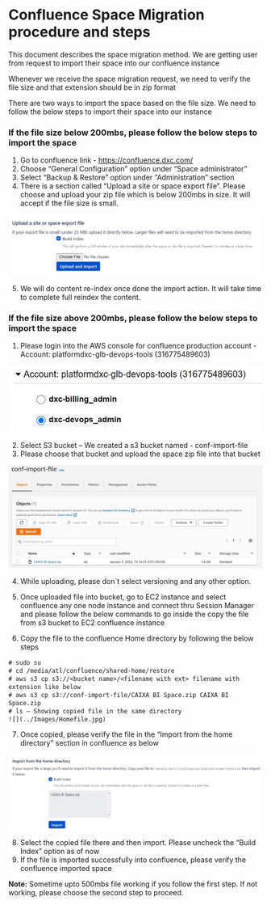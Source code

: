 # Confluence Space Migration procedure and steps

This document describes the space migration method. We are getting user from request to import their space into our confluence instance

Whenever we receive the space migration request, we need to verify the file size and that extension should be in zip format

There are two ways to import the space based on the file size. We need to follow the below steps to import their space into our instance

### If the file size below 200mbs, please follow the below steps to import the space

1.	Go to confluence link - https://confluence.dxc.com/
2.	Choose “General Configuration” option under “Space administrator”
3.	Select “Backup & Restore” option under “Administration” section
4.	There is a section called “Upload a site or space export file”. Please choose and upload your zip file which is below 200mbs in size. It will accept if the file size is small.

![](../Images/Upload-space.jpg)

5.	We will do content re-index once done the import action. It will take time to complete full reindex the content.

### If the file size above 200mbs, please follow the below steps to import the space

1.	Please login into the AWS console for confluence production account - Account: platformdxc-glb-devops-tools (316775489603)

![](../Images/AWSaccount.jpg)

2.	Select S3 bucket – We created a s3 bucket named - conf-import-file
3.	Please choose that bucket and upload the space zip file into that bucket

![](../Images/s3bucketname.jpg)

4.	While uploading, please don`t select versioning and any other option. 
5.	Once uploaded file into bucket, go to EC2 instance and select confluence any one node instance and connect thru Session Manager and please follow the below commands 
    to go inside the copy the file from s3 bucket to EC2 confluence instance
    
6.	Copy the file to the confluence Home directory by following the below steps

````
# sudo su
# cd /media/atl/confluence/shared-home/restore
# aws s3 cp s3://<bucket name>/<filename with ext> filename with extension like below
# aws s3 cp s3://conf-import-file/CAIXA BI Space.zip CAIXA BI Space.zip
# ls – Showing copied file in the same directory
![](../Images/Homefile.jpg)

````

7.	Once copied, please verify the file in the “Import from the home directory” section in confluence as below

![](../Images/Impot-space.jpg)

8.	Select the copied file there and then import. Please uncheck the “Build Index” option as of now
9.	If the file is imported successfully into confluence, please verify the confluence imported space

**Note:** Sometime upto 500mbs file working if you follow the first step. If not working, please choose the second step to proceed.
